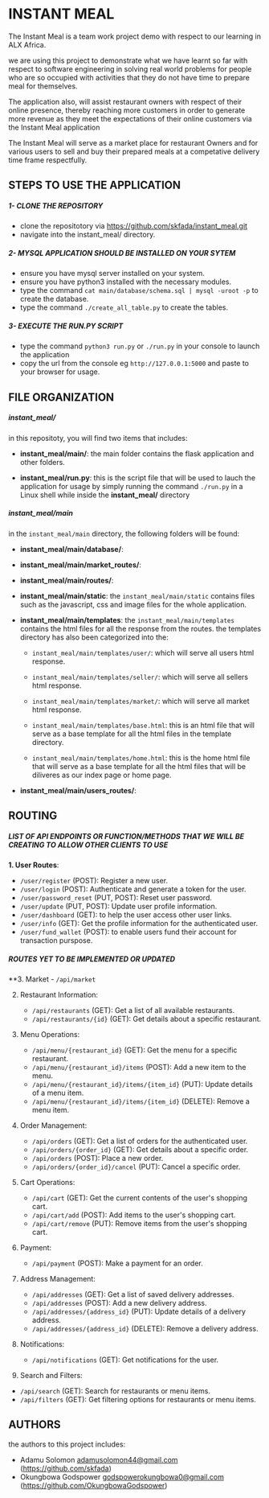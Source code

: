 # INSTANT MEAL
The Instant Meal is a team work project demo with respect to our learning in ALX Africa.

we are using this project to demonstrate what we have learnt so far with respect to software engineering in solving real world problems for people who are so occupied with activities that they do not have time to prepare meal for themselves.

The application also, will assist restaurant owners with respect of their online presence, thereby reaching more customers in order to generate more revenue as they meet the expectations of their online customers via the Instant Meal application

The Instant Meal will serve as a market place for restaurant Owners and for various users to sell and buy their prepared meals at a competative delivery time frame respectfully.


## STEPS TO USE THE APPLICATION

##### 1- CLONE THE REPOSITORY
- clone the repositotory via https://github.com/skfada/instant_meal.git
- navigate into the instant_meal/ directory.

##### 2- MYSQL APPLICATION SHOULD BE INSTALLED ON YOUR SYTEM
- ensure you have mysql server installed on your system.
- ensure you have python3 installed with the necessary modules.
- type the command `cat main/database/schema.sql | mysql -uroot -p` to create the database.
- type the command `./create_all_table.py` to create the tables.


##### 3- EXECUTE THE RUN.PY SCRIPT
- type the command `python3 run.py` or `./run.py` in your console to launch the application
- copy the url from the console eg `http://127.0.0.1:5000` and paste to your browser for usage.


## FILE ORGANIZATION

##### instant_meal/
in this repositoty, you will find two items that includes:
- **instant_meal/main/**:
  the main folder contains the flask application and other folders.

- **instant_meal/run.py**:
  this is the script file that will be used to lauch the application for usage by simply running the command `./run.py` in a Linux shell while inside the **instant_meal/** directory



##### instant_meal/main
in the `instant_meal/main` directory, the following folders will be found:


- **instant_meal/main/database/**:


- **instant_meal/main/market_routes/**:


- **instant_meal/main/routes/**:


- **instant_meal/main/static**:
	the `instant_meal/main/static` contains files such as the javascript, css and image files for the whole application.

- **instant_meal/main/templates**:
	the `instant_meal/main/templates` contains the html files for all the response from the routes.
	the templates directory has also been categorized into the:
	- `instant_meal/main/templates/user/`: which will serve all users html response.
	- `instant_meal/main/templates/seller/`: which will serve all sellers html response.
	- `instant_meal/main/templates/market/`: which will serve all market html response.

	- `instant_meal/main/templates/base.html`: this is an html file that will serve as a base template for all the html files in the template directory.
	
	- `instant_meal/main/templates/home.html`: this is the home html file that will serve as a base template for all the html files that will be diliveres as our index page or home page.




- **instant_meal/main/users_routes/**:



## ROUTING

##### LIST OF API ENDPOINTS OR FUNCTION/METHODS THAT WE WILL BE CREATING TO ALLOW  OTHER CLIENTS TO USE

**1. User Routes**:
   - `/user/register` (POST): Register a new user.
   - `/user/login` (POST): Authenticate and generate a token for the user.
   - `/user/password_reset` (PUT, POST): Reset user password. 
   - `/user/update` (PUT, POST): Update user profile information.
   - `/user/dashboard` (GET): to help the user access other user links.
   - `/user/info` (GET): Get the profile information for the authenticated user.
   - `/user/fund_wallet` (POST): to enable users fund their account for transaction purspose.

   
##### ROUTES YET TO BE IMPLEMENTED OR UPDATED  
**3. Market
	- `/api/market`

2. Restaurant Information:
   - `/api/restaurants` (GET): Get a list of all available restaurants.
   - `/api/restaurants/{id}` (GET): Get details about a specific restaurant.

3. Menu Operations:
   - `/api/menu/{restaurant_id}` (GET): Get the menu for a specific restaurant.
   - `/api/menu/{restaurant_id}/items` (POST): Add a new item to the menu.
   - `/api/menu/{restaurant_id}/items/{item_id}` (PUT): Update details of a menu item.
   - `/api/menu/{restaurant_id}/items/{item_id}` (DELETE): Remove a menu item.

4. Order Management:
   - `/api/orders` (GET): Get a list of orders for the authenticated user.
   - `/api/orders/{order_id}` (GET): Get details about a specific order.
   - `/api/orders` (POST): Place a new order.
   - `/api/orders/{order_id}/cancel` (PUT): Cancel a specific order.


6. Cart Operations:
   - `/api/cart` (GET): Get the current contents of the user's shopping cart.
   - `/api/cart/add` (POST): Add items to the user's shopping cart.
   - `/api/cart/remove` (PUT): Remove items from the user's shopping cart.

7. Payment:
   - `/api/payment` (POST): Make a payment for an order.

8. Address Management:
   - `/api/addresses` (GET): Get a list of saved delivery addresses.
   - `/api/addresses` (POST): Add a new delivery address.
   - `/api/addresses/{address_id}` (PUT): Update details of a delivery address.
   - `/api/addresses/{address_id}` (DELETE): Remove a delivery address.

9. Notifications:
   - `/api/notifications` (GET): Get notifications for the user.

10. Search and Filters:
   - `/api/search` (GET): Search for restaurants or menu items.
   - `/api/filters` (GET): Get filtering options for restaurants or menu items.



## AUTHORS
the authors to this project includes:
- Adamu Solomon <adamusolomon44@gmail.com> (https://github.com/skfada)
- Okungbowa Godspower <godspowerokungbowa0@gmail.com> (https://github.com/OkungbowaGodspower)
